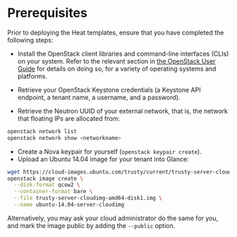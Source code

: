 # Prerequisites

Prior to deploying the Heat templates, ensure that you have completed
the following steps:

- Install the OpenStack client libraries and command-line interfaces
  (CLIs) on your system. Refer to the relevant section in
  [the OpenStack User Guide](http://docs.openstack.org/user-guide/common/cli-install-openstack-command-line-clients.html)
  for details on doing so, for a variety of operating systems and
  platforms.

- Retrieve your OpenStack Keystone credentials (a Keystone API
  endpoint, a tenant name, a username, and a password).

- Retrieve the Neutron UUID of your external network, that is, the
  network that floating IPs are allocated from:

```bash
openstack network list
openstack network show <networkname>
```

- Create a Nova keypair for yourself (`openstack keypair create`).
- Upload an Ubuntu 14.04 image for your tenant into Glance:

```bash
wget https://cloud-images.ubuntu.com/trusty/current/trusty-server-cloudimg-amd64-disk1.img
openstack image create \
  --disk-format qcow2 \
  --container-format bare \
  --file trusty-server-cloudimg-amd64-disk1.img \
  --name ubuntu-14.04-server-cloudimg
```

Alternatively, you may ask your cloud administrator do the same for
 you, and mark the image public by adding the `--public` option.
